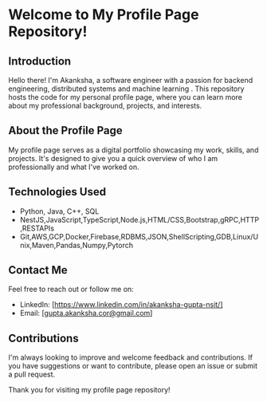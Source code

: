 # Welcome to My Profile Page Repository!

## Introduction
Hello there! I'm Akanksha, a software engineer with a passion for backend engineering, distributed systems and machine learning . This repository hosts the code for my personal profile page, where you can learn more about my professional background, projects, and interests.

## About the Profile Page
My profile page serves as a digital portfolio showcasing my work, skills, and projects. It's designed to give you a quick overview of who I am professionally and what I've worked on.

## Technologies Used
- Python, Java, C++, SQL
- NestJS,JavaScript,TypeScript,Node.js,HTML/CSS,Bootstrap,gRPC,HTTP,RESTAPIs
- Git,AWS,GCP,Docker,Firebase,RDBMS,JSON,ShellScripting,GDB,Linux/Unix,Maven,Pandas,Numpy,Pytorch

## Contact Me
Feel free to reach out or follow me on:
- LinkedIn: [https://www.linkedin.com/in/akanksha-gupta-nsit/]
- Email: [gupta.akanksha.cor@gmail.com]

## Contributions
I'm always looking to improve and welcome feedback and contributions. If you have suggestions or want to contribute, please open an issue or submit a pull request.

Thank you for visiting my profile page repository!
